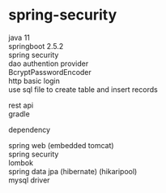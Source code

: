 # spring-security

java 11  
springboot 2.5.2  
spring security   
dao authention provider   
BcryptPasswordEncoder   
http basic login  
use sql file to create table and insert records  

rest api  
gradle  


dependency

spring web (embedded tomcat)  
spring security  
lombok  
spring data jpa (hibernate) (hikaripool)  
mysql driver  
